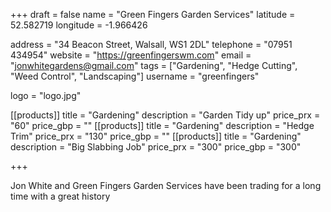 +++
draft = false
name = "Green Fingers Garden Services"
latitude = 52.582719
longitude = -1.966426

address = "34 Beacon Street, Walsall, WS1 2DL"
telephone = "07951 434954"
website = "https://greenfingerswm.com"
email = "jonwhitegardens@gmail.com"
tags = ["Gardening", "Hedge Cutting", "Weed Control", "Landscaping"]
username = "greenfingers"

logo = "logo.jpg"

[[products]]
  title = "Gardening"
  description = "Garden Tidy up"
  price_prx = "60"
  price_gbp = ""
[[products]]
  title = "Gardening"
  description = "Hedge Trim"
  price_prx = "130"
  price_gbp = ""
[[products]]
  title = "Gardening"
  description = "Big Slabbing Job"
  price_prx = "300"
  price_gbp = "300"


+++

Jon White and Green Fingers Garden Services have been trading for a long time with a great history
